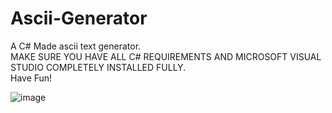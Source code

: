 # Ascii-Generator
A C# Made ascii text generator.<br>
MAKE SURE YOU HAVE ALL C# REQUIREMENTS AND MICROSOFT VISUAL STUDIO COMPLETELY INSTALLED FULLY.<br> Have Fun!

![image](https://user-images.githubusercontent.com/116819111/198373104-505edcab-cfe0-4623-80f7-a79101ed032b.png)
